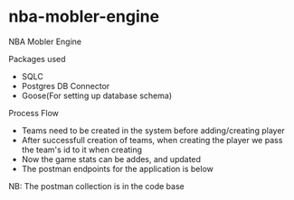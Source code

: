 # nba-mobler-engine
NBA Mobler Engine


Packages used
- SQLC
- Postgres DB Connector
- Goose(For setting up database schema)


Process Flow
- Teams need to be created in the system before adding/creating player
- After successfull creation of teams, when creating the player we pass the team's id to it when creating
- Now the game stats can be addes, and updated
- The postman endpoints for the application is below


NB: The postman collection is in the code base